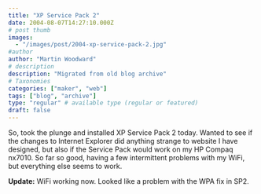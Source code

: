```yaml
---
title: "XP Service Pack 2"
date: 2004-08-07T14:27:10.000Z
# post thumb
images:
  - "/images/post/2004-xp-service-pack-2.jpg"
#author
author: "Martin Woodward"
# description
description: "Migrated from old blog archive"
# Taxonomies
categories: ["maker", "web"]
tags: ["blog", "archive"]
type: "regular" # available type (regular or featured)
draft: false
---
```

So, took the plunge and installed XP Service Pack 2 today.  Wanted to see if the changes to Internet Explorer did anything strange to website I have designed, but also if the Service Pack would work on my HP Compaq nx7010.  So far so good, having a few intermittent problems with my WiFi, but everything else seems to work.

**Update:** WiFi working now.  Looked like a problem with the WPA fix in SP2.